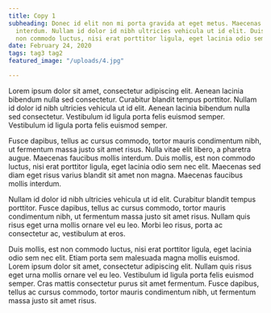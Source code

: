 ```yaml
---
title: Copy 1
subheading: Donec id elit non mi porta gravida at eget metus. Maecenas faucibus mollis
  interdum. Nullam id dolor id nibh ultricies vehicula ut id elit. Duis mollis, est
  non commodo luctus, nisi erat porttitor ligula, eget lacinia odio sem nec elit.
date: February 24, 2020
tags: tag3 tag2
featured_image: "/uploads/4.jpg"

---
```

Lorem ipsum dolor sit amet, consectetur adipiscing elit. Aenean lacinia bibendum nulla sed consectetur. Curabitur blandit tempus porttitor. Nullam id dolor id nibh ultricies vehicula ut id elit. Aenean lacinia bibendum nulla sed consectetur. Vestibulum id ligula porta felis euismod semper. Vestibulum id ligula porta felis euismod semper.

Fusce dapibus, tellus ac cursus commodo, tortor mauris condimentum nibh, ut fermentum massa justo sit amet risus. Nulla vitae elit libero, a pharetra augue. Maecenas faucibus mollis interdum. Duis mollis, est non commodo luctus, nisi erat porttitor ligula, eget lacinia odio sem nec elit. Maecenas sed diam eget risus varius blandit sit amet non magna. Maecenas faucibus mollis interdum.

Nullam id dolor id nibh ultricies vehicula ut id elit. Curabitur blandit tempus porttitor. Fusce dapibus, tellus ac cursus commodo, tortor mauris condimentum nibh, ut fermentum massa justo sit amet risus. Nullam quis risus eget urna mollis ornare vel eu leo. Morbi leo risus, porta ac consectetur ac, vestibulum at eros.

Duis mollis, est non commodo luctus, nisi erat porttitor ligula, eget lacinia odio sem nec elit. Etiam porta sem malesuada magna mollis euismod. Lorem ipsum dolor sit amet, consectetur adipiscing elit. Nullam quis risus eget urna mollis ornare vel eu leo. Vestibulum id ligula porta felis euismod semper. Cras mattis consectetur purus sit amet fermentum. Fusce dapibus, tellus ac cursus commodo, tortor mauris condimentum nibh, ut fermentum massa justo sit amet risus.